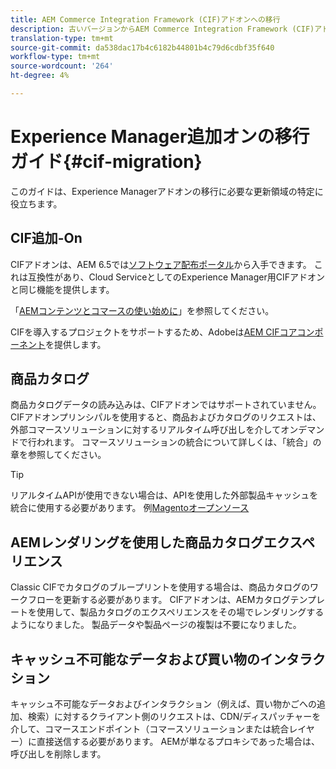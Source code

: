 ```yaml
---
title: AEM Commerce Integration Framework (CIF)アドオンへの移行
description: 古いバージョンからAEM Commerce Integration Framework (CIF)アドオンに移行する方法
translation-type: tm+mt
source-git-commit: da538dac17b4c6182b44801b4c79d6cdbf35f640
workflow-type: tm+mt
source-wordcount: '264'
ht-degree: 4%

---
```


# Experience Manager追加オンの移行ガイド{#cif-migration}

このガイドは、Experience Managerアドオンの移行に必要な更新領域の特定に役立ちます。

## CIF追加-On

CIFアドオンは、AEM 6.5では[ソフトウェア配布ポータル](https://experience.adobe.com/#/downloads/content/software-distribution/en/aem.html)から入手できます。 これは互換性があり、Cloud ServiceとしてのExperience Manager用CIFアドオンと同じ機能を提供します。

「[AEMコンテンツとコマースの使い始めに](getting-started.md)」を参照してください。

CIFを導入するプロジェクトをサポートするため、Adobeは[AEM CIFコアコンポーネント](https://github.com/adobe/aem-core-cif-components)を提供します。

## 商品カタログ

商品カタログデータの読み込みは、CIFアドオンではサポートされていません。 CIFアドオンプリンシパルを使用すると、商品およびカタログのリクエストは、外部コマースソリューションに対するリアルタイム呼び出しを介してオンデマンドで行われます。 コマースソリューションの統合について詳しくは、「統合」の章を参照してください。

>[!TIP]
>
>リアルタイムAPIが使用できない場合は、APIを使用した外部製品キャッシュを統合に使用する必要があります。 例[Magentoオープンソース](https://magento.com/products/magento-open-source)

## AEMレンダリングを使用した商品カタログエクスペリエンス

Classic CIFでカタログのブループリントを使用する場合は、商品カタログのワークフローを更新する必要があります。 CIFアドオンは、AEMカタログテンプレートを使用して、製品カタログのエクスペリエンスをその場でレンダリングするようになりました。 製品データや製品ページの複製は不要になりました。

## キャッシュ不可能なデータおよび買い物のインタラクション

キャッシュ不可能なデータおよびインタラクション（例えば、買い物かごへの追加、検索）に対するクライアント側のリクエストは、CDN/ディスパッチャーを介して、コマースエンドポイント（コマースソリューションまたは統合レイヤー）に直接送信する必要があります。 AEMが単なるプロキシであった場合は、呼び出しを削除します。
